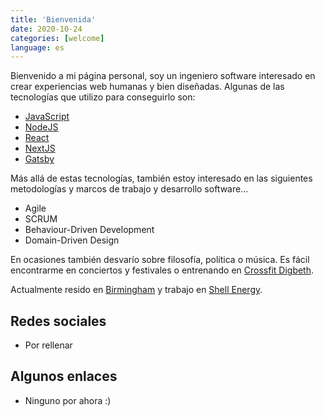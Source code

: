 ```yaml
---
title: 'Bienvenida'
date: 2020-10-24
categories: [welcome]
language: es
---
```


Bienvenido a mi página personal, soy un ingeniero software interesado en crear experiencias web humanas y bien diseñadas. Algunas de las tecnologías que utilizo para conseguirlo son:
* [JavaScript](https://developer.mozilla.org/docs/Web/JavaScript)
* [NodeJS](https://nodejs.org/)
* [React](https://reactjs.org/)
* [NextJS](https://nextjs.org/)
* [Gatsby](https://www.gatsbyjs.com/)

Más allá de estas tecnologías, también estoy interesado en las siguientes metodologías y marcos de trabajo y desarrollo software...
* Agile
* SCRUM
* Behaviour-Driven Development
* Domain-Driven Design

En ocasiones también desvarío sobre filosofía, política o música. Es fácil encontrarme en conciertos y festivales o entrenando en [Crossfit Digbeth](https://www.crossfitdigbeth.com/).

Actualmente resido en [Birmingham](https://www.google.com/maps/place/Birmingham,+United+Kingdom/) y trabajo en [Shell Energy](https://www.shellenergy.co.uk/).

## Redes sociales

* Por rellenar

## Algunos enlaces

* Ninguno por ahora :)
